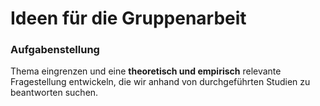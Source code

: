 # Ideen für die Gruppenarbeit


### Aufgabenstellung
Thema eingrenzen und eine **theoretisch und empirisch** relevante Fragestellung entwickeln, die wir anhand von durchgeführten Studien zu beantworten suchen.


